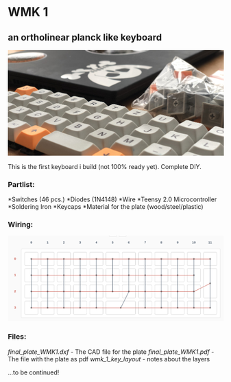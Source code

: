 # WMK 1
## an ortholinear planck like keyboard

![THE BOARD](https://github.com/nerdbude/mechanical_keyboards/blob/master/WMK_1/title.jpg)

This is the first keyboard i build (not 100% ready yet). Complete DIY.

### Partlist:

*Switches (46 pcs.)
*Diodes (1N4148)
*Wire
*Teensy 2.0 Microcontroller
*Soldering Iron
*Keycaps
*Material for the plate (wood/steel/plastic)

### Wiring:

![WIRING](https://github.com/nerdbude/mechanical_keyboards/blob/master/WMK_1/wiring.png)

### Files:

_final_plate_WMK1.dxf_ - The CAD file for the plate 
_final_plate_WMK1.pdf_ - The file with the plate as pdf
_wmk_1_key_layout_ - notes about the layers


...to be continued!
